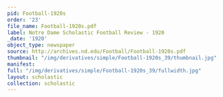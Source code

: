```yaml
---
pid: Football-1920s
order: '23'
file_name: Football-1920s.pdf
label: Notre Dame Scholastic Football Review - 1920
_date: '1920'
object_type: newspaper
source: http://archives.nd.edu/Football/Football-1920s.pdf
thumbnail: "/img/derivatives/simple/Football-1920s_39/thumbnail.jpg"
manifest:
full: "/img/derivatives/simple/Football-1920s_39/fullwidth.jpg"
layout: scholastic
collection: scholastic
---
```

